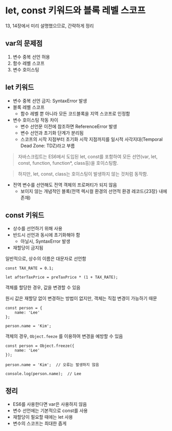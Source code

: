 # let, const 키워드와 블록 레벨 스코프

13, 14장에서 미리 설명했으므로, 간략하게 정리

## var의 문제점

1. 변수 중복 선언 허용
2. 함수 레벨 스코프
3. 변수 호이스팅

## let 키워드

- 변수 중복 선언 금지: SyntaxError 발생
- 블록 레벨 스코프
  - 함수 레벨 뿐 아니라 모든 코드블록을 지역 스코프로 인정함
- 변수 호이스팅 작동 차이
  - 변수 선언문 이전에 참조하면 ReferenceError 발생
  - 변수 선언과 초기화 단계가 분리됨
  - 스코프의 시작 지점부터 초기화 시작 지점까지를 일시적 사각지대(Temporal Dead Zone: TDZ)라고 부름

> 자바스크립트는 ES6에서 도입된 let, const를 포함하여 모든 선언(var, let, const, function, function\*, class등)을 호이스팅함.

> 하지만, let, const, class는 호이스팅이 발생하지 않는 것처럼 동작함.

- 전역 변수를 선언해도 전역 객체의 프로퍼티가 되지 않음
  - 보이지 않는 개념적인 블록(전역 렉시컬 환경의 선언적 환경 레코드{23장} 내에 존재)

## const 키워드

- 상수를 선언하기 위해 사용
- 반드시 선언과 동시에 초기화해야 함
  - 아닐시, SyntaxError 발생
- 재할당이 금지됨

일반적으로, 상수의 이름은 대문자로 선언함

```
const TAX_RATE = 0.1;

let afterTaxPrice = preTaxPrice * (1 + TAX_RATE);
```

객체를 할당한 경우, 값을 변경할 수 있음

원시 값은 재할당 없이 변경하는 방법이 없지만, 객체는 직접 변경이 가능하기 때문

```
const person = {
    name: 'Lee'
};

person.name = 'Kim';
```

객체의 경우, `Object.feeze` 를 이용하여 변경을 예방할 수 있음

```
const person = Object.freeze({
    name: 'Lee'
});

person.name = 'Kim';  // 오류는 발생하지 않음

console.log(person.name);  // Lee
```

## 정리

- ES6를 사용한다면 var은 사용하지 않음
- 변수 선언에는 기본적으로 const를 사용
- 재할당이 필요할 때에는 let 사용
- 변수의 스코프는 최대한 좁게

